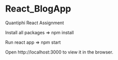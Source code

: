 # React_BlogApp

Quantiphi React Assignment


Install all packages => npm install

Run react app => npm start

Open http://localhost:3000 to view it in the browser.
